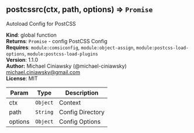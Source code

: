 <a name="postcssrc"></a>

## postcssrc(ctx, path, options) ⇒ <code>Promise</code>
Autoload Config for PostCSS

**Kind**: global function  
**Returns**: <code>Promise</code> - config PostCSS Config  
**Requires**: <code>module:comsiconfig</code>, <code>module:object-assign</code>, <code>module:postcss-load-options</code>, <code>module:postcss-load-plugins</code>  
**Version**: 1.1.0  
**Author:** Michael Ciniawsky (@michael-ciniawsky) <michael.ciniawsky@gmail.com>  
**License**: MIT  

| Param | Type | Description |
| --- | --- | --- |
| ctx | <code>Object</code> | Context |
| path | <code>String</code> | Config Directory |
| options | <code>Object</code> | Config Options |

